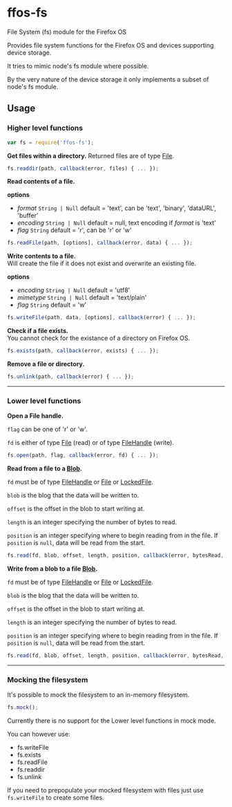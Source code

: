 ffos-fs
=======

File System (fs) module for the Firefox OS

Provides file system functions for the Firefox OS and devices supporting device storage.

It tries to mimic node's fs module where possible.

By the very nature of the device storage it only implements a subset of node's fs module.

Usage
-----

### Higher level functions

```javascript
var fs = require('ffos-fs');
```

**Get files within a directory.**
Returned files are of type [File](https://developer.mozilla.org/en-US/docs/Web/API/File).

```javascript
fs.readdir(path, callback(error, files) { ... });
```

**Read contents of a file.**

**options**

- _format_ ```String | Null``` default = 'text', can be 'text', 'binary', 'dataURL', 'buffer'
- _encoding_ ```String | Null``` default = null, text encoding if _format_ is 'text'
- _flag_ ```String``` default = 'r', can be 'r' or 'w'

```javascript
fs.readFile(path, [options], callback(error, data) { ... });
```

**Write contents to a file.**   
Will create the file if it does not exist and overwrite an existing file.

**options**

- _encoding_ ```String | Null``` default = 'utf8'
- _mimetype_ ```String | Null``` default = 'text/plain'
- _flag_ ```String``` default = 'w'

```javascript
fs.writeFile(path, data, [options], callback(error) { ... });
```

**Check if a file exists.**   
You cannot check for the existance of a directory on Firefox OS.

```javascript
fs.exists(path, callback(error, exists) { ... });
```

**Remove a file or directory.**

```javascript
fs.unlink(path, callback(error) { ... });
```

----------------------------

### Lower level functions

**Open a File handle.**

```flag``` can be one of 'r' or 'w'.

```fd``` is either of type [File](https://developer.mozilla.org/en-US/docs/Web/API/File) (read)
or of type [FileHandle](https://developer.mozilla.org/en-US/docs/Web/API/FileHandle) (write).

```javascript
fs.open(path, flag, callback(error, fd) { ... });
```

**Read from a file to a [Blob](https://developer.mozilla.org/en-US/docs/Web/API/Blob).**

```fd``` must be of type [FileHandle](https://developer.mozilla.org/en-US/docs/Web/API/FileHandle) or [File](https://developer.mozilla.org/en-US/docs/Web/API/File) or [LockedFile](https://developer.mozilla.org/en-US/docs/Web/API/LockedFile.write).

```blob``` is the blog that the data will be written to.

```offset``` is the offset in the blob to start writing at.

```length``` is an integer specifying the number of bytes to read.

```position``` is an integer specifying where to begin reading from in the file.
If ```position``` is ```null```, data will be read from the start.

```javascript
fs.read(fd, blob, offset, length, position, callback(error, bytesRead, blob) { ... });
```

**Write from a blob to a file [Blob](https://developer.mozilla.org/en-US/docs/Web/API/Blob).**

```fd``` must be of type [FileHandle](https://developer.mozilla.org/en-US/docs/Web/API/FileHandle) or [File](https://developer.mozilla.org/en-US/docs/Web/API/File) or [LockedFile](https://developer.mozilla.org/en-US/docs/Web/API/LockedFile.write).

```blob``` is the blog that the data will be written to.

```offset``` is the offset in the blob to start writing at.

```length``` is an integer specifying the number of bytes to read.

```position``` is an integer specifying where to begin reading from in the file.
If ```position``` is ```null```, data will be read from the start.

```javascript
fs.read(fd, blob, offset, length, position, callback(error, bytesRead, blob) { ... });
```

--------------------

### Mocking the filesystem

It's possible to mock the filesystem to an in-memory filesystem.

```javascript
fs.mock();
```

Currently there is no support for the Lower level functions in mock mode.

You can however use:

- fs.writeFile
- fs.exists
- fs.readFile
- fs.readdir
- fs.unlink

If you need to prepopulate your mocked filesystem with files just use ```fs.writeFile``` to create some files.

